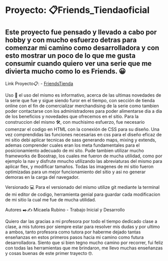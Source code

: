 # Proyecto: 📋Friends_Tiendaoficial
## Este proyecto fue pensado y llevado a cabo por hobby y con mucho esfuerzo detras para comenzar mi camino como desarrolladora y con esto mostrar un poco de lo que me gusta consumir cuando quiero ver una serie que me divierta mucho como lo es Friends. 😀

Link Proyecto📋: - [FriendsTienda](https://friendstienda.000webhostapp.com/)

Uso 💪 el uso del mismo es informativo, acerca de las ultimas novedades de la serie que fue y sigue siendo furor en el tiempo, con sección de tienda online con el fin de comercializar merchandising de la serie como tambien poder contactarse con los administradores para poder alimentarse dia a dia de los beneficios y novedades que ofrecemos en el sitio.
Para la construccion del mismo 🛠️, con muchisimo esfuerzo, fue necesario comenzar el codigo en HTML con la conexión de CSS para su diseño. Una vez comprendidas las funciones necesarias en css para el diseño eficaz de mi sitio debi aplicar tecnicas de sass generando maps, mixing y extends, ademas comprender cuales eran los meta fundamentales para el posicionamiento adecuado de mi sito.
Pude tambien utilizar mucho frameworks de Boostrap, los cuales me fueron de mucha utilidad, como por ejemplo la nav y disfrute mnucho utilizando las abreviaturas del mismo para aplicar flex, y modificar tamaños.
Todas las imagenes de mi sitio fueron optimizadas para un mejor funcionamiento del sitio y asi no generar demoras en la carga del navegador.

Versionado 💻
Para el versionado del mismo utilize git mediante la terminal de mi editor de codigo, herramienta genial para guardar cada modificacion de mi sitio la cual me fue de mucha utilidad.

Autores ✒️✍️
Micaela Rubino - Trabajo Inicial y Desarrollo 

Quiero dar las gracias a mi profesora por todo el tiempo dedicado clase a clase, a mis tutores por siempre estar para resolver mis dudas y por ultimo a ambos, tanto profesora como tutora por haberme dejado tantas enseñanzas en estos primeros pasos hacia mi camino como futura desarrolladora. Siento que si bien tegno mucho camino por recorrer, fui feliz con todas las herramientas que me brindaron, me llevo muchas enseñanzas y cosas buenas de este primer trayecto 🤓.

